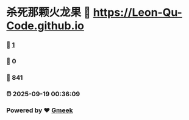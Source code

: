# 杀死那颗火龙果 :link: https://Leon-Qu-Code.github.io 
### :page_facing_up: [1](https://Leon-Qu-Code.github.io/tag.html) 
### :speech_balloon: 0 
### :hibiscus: 841 
### :alarm_clock: 2025-09-19 00:36:09 
### Powered by :heart: [Gmeek](https://github.com/Meekdai/Gmeek)
